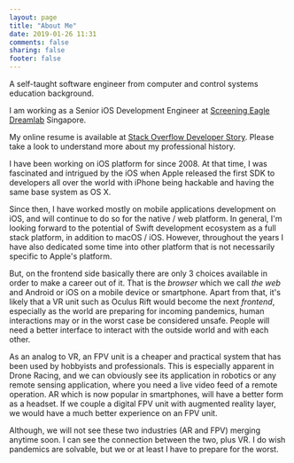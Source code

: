 ```yaml
---
layout: page
title: "About Me"
date: 2019-01-26 11:31
comments: false
sharing: false
footer: false
---
```


A self-taught software engineer from computer and control systems education background.

I am working as a Senior iOS Development Engineer at [Screening Eagle Dreamlab](https://screeningeagle.com/) Singapore.

My online resume is available at [Stack Overflow Developer Story](https://stackoverflow.com/story/jessearmand). Please take a look to understand more about my professional history.


I have been working on iOS platform for since 2008. At that time, I was fascinated and intrigued by the iOS when Apple released the first SDK to developers all over the world with iPhone being hackable and having the same base system as OS X.


Since then, I have worked mostly on mobile applications development on iOS, and will continue to do so for the native / web platform. In general, I'm looking forward to the potential of Swift development ecosystem as a full stack platform, in addition to macOS / iOS. However, throughout the years I have also dedicated some time into other platform that is not necessarily specific to Apple's platform. 

But, on the frontend side basically there are only 3 choices available in order to make a career out of it. That is the *browser* which we call *the web* and Android or iOS on a mobile device or smartphone. Apart from that, it's likely that a VR unit such as Oculus Rift would become the next *frontend*, especially as the world are preparing for incoming pandemics, human interactions may or in the worst case be considered unsafe. People will need a better interface to interact with the outside world and with each other. 

As an analog to VR, an FPV unit is a cheaper and practical system that has been used by hobbyists and professionals. This is especially apparent in Drone Racing, and we can obviously see its application in robotics or any remote sensing application, where you need a live video feed of a remote operation. AR which is now popular in smartphones, will have a better form as a headset. If we couple a digital FPV unit with augmented reality layer, we would have a much better experience on an FPV unit. 

Although, we will not see these two industries (AR and FPV) merging anytime soon. I can see the connection between the two, plus VR. I do wish pandemics are solvable, but we or at least I have to prepare for the worst.
